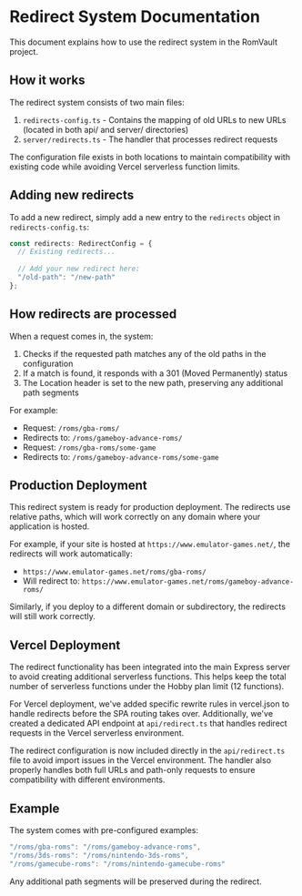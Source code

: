 # Redirect System Documentation

This document explains how to use the redirect system in the RomVault project.

## How it works

The redirect system consists of two main files:
1. `redirects-config.ts` - Contains the mapping of old URLs to new URLs (located in both api/ and server/ directories)
2. `server/redirects.ts` - The handler that processes redirect requests

The configuration file exists in both locations to maintain compatibility with existing code while avoiding Vercel serverless function limits.

## Adding new redirects

To add a new redirect, simply add a new entry to the `redirects` object in `redirects-config.ts`:

```typescript
const redirects: RedirectConfig = {
  // Existing redirects...
  
  // Add your new redirect here:
  "/old-path": "/new-path"
};
```

## How redirects are processed

When a request comes in, the system:
1. Checks if the requested path matches any of the old paths in the configuration
2. If a match is found, it responds with a 301 (Moved Permanently) status
3. The Location header is set to the new path, preserving any additional path segments

For example:
- Request: `/roms/gba-roms/`
- Redirects to: `/roms/gameboy-advance-roms/`
- Request: `/roms/gba-roms/some-game`
- Redirects to: `/roms/gameboy-advance-roms/some-game`

## Production Deployment

This redirect system is ready for production deployment. The redirects use relative paths, which will work correctly on any domain where your application is hosted.

For example, if your site is hosted at `https://www.emulator-games.net/`, the redirects will work automatically:
- `https://www.emulator-games.net/roms/gba-roms/`
- Will redirect to: `https://www.emulator-games.net/roms/gameboy-advance-roms/`

Similarly, if you deploy to a different domain or subdirectory, the redirects will still work correctly.

## Vercel Deployment

The redirect functionality has been integrated into the main Express server to avoid creating additional serverless functions. This helps keep the total number of serverless functions under the Hobby plan limit (12 functions).

For Vercel deployment, we've added specific rewrite rules in vercel.json to handle redirects before the SPA routing takes over. Additionally, we've created a dedicated API endpoint at `api/redirect.ts` that handles redirect requests in the Vercel serverless environment.

The redirect configuration is now included directly in the `api/redirect.ts` file to avoid import issues in the Vercel environment. The handler also properly handles both full URLs and path-only requests to ensure compatibility with different environments.

## Example

The system comes with pre-configured examples:

```typescript
"/roms/gba-roms": "/roms/gameboy-advance-roms",
"/roms/3ds-roms": "/roms/nintendo-3ds-roms",
"/roms/gamecube-roms": "/roms/nintendo-gamecube-roms"
```

Any additional path segments will be preserved during the redirect.